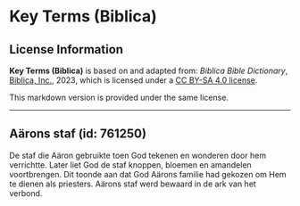 # Key Terms (Biblica)

## License Information

**Key Terms (Biblica)** is based on and adapted from: _Biblica Bible Dictionary_, [Biblica, Inc.](https://www.biblica.com/), 2023, which is licensed under a [CC BY-SA 4.0 license](https://creativecommons.org/licenses/by-sa/4.0/legalcode.en).

This markdown version is provided under the same license.



--------------------------------

## Aärons staf (id: 761250)

De staf die Aäron gebruikte toen God tekenen en wonderen door hem verrichtte. Later liet God de staf knoppen, bloemen en amandelen voortbrengen. Dit toonde aan dat God Aärons familie had gekozen om Hem te dienen als priesters. Aärons staf werd bewaard in de ark van het verbond.


